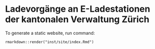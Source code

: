 # Ladevorgänge an E-Ladestationen der kantonalen Verwaltung Zürich

To generate a static website, run command:
```
rmarkdown::render("inst/site/index.Rmd")
```
